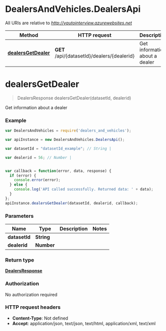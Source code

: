 # DealersAndVehicles.DealersApi

All URIs are relative to *http://vautointerview.azurewebsites.net*

Method | HTTP request | Description
------------- | ------------- | -------------
[**dealersGetDealer**](DealersApi.md#dealersGetDealer) | **GET** /api/{datasetId}/dealers/{dealerid} | Get information about a dealer


<a name="dealersGetDealer"></a>
# **dealersGetDealer**
> DealersResponse dealersGetDealer(datasetId, dealerid)

Get information about a dealer

### Example
```javascript
var DealersAndVehicles = require('dealers_and_vehicles');

var apiInstance = new DealersAndVehicles.DealersApi();

var datasetId = "datasetId_example"; // String | 

var dealerid = 56; // Number | 


var callback = function(error, data, response) {
  if (error) {
    console.error(error);
  } else {
    console.log('API called successfully. Returned data: ' + data);
  }
};
apiInstance.dealersGetDealer(datasetId, dealerid, callback);
```

### Parameters

Name | Type | Description  | Notes
------------- | ------------- | ------------- | -------------
 **datasetId** | **String**|  | 
 **dealerid** | **Number**|  | 

### Return type

[**DealersResponse**](DealersResponse.md)

### Authorization

No authorization required

### HTTP request headers

 - **Content-Type**: Not defined
 - **Accept**: application/json, text/json, text/html, application/xml, text/xml

